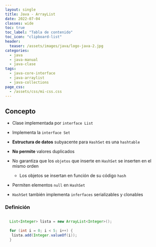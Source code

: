 ```yaml
---
layout: single
title: Java - ArrayList
date: 2022-07-04
classes: wide
toc: true
toc_label: "Tabla de contenido"
toc_icon: "clipboard-list"
header:
  teaser: /assets/images/java/logo-java-2.jpg
categories:
  - java
  - java-manual
  - java-clase
tags:
  - java-core-interface
  - java-arraylist
  - java-collections
page_css: 
  - /assets/css/mi-css.css
---
```


## Concepto

* Clase implementada por ``interface List``

* Implementa la ``interface Set``

* **Estructura de datos** subyacente para ``HashSet`` es una ``hashtable``

* **No permite** valores duplicados

* No garantiza que los ``objetos`` que inserte en ``HashSet`` se inserten en el mismo orden
  * Los objetos se insertan en función de su código ``hash``

* Permiten elementos ``null`` en ``HashSet``

* ``HashSet`` también implementa ``inferfaces`` serializables y clonables

### Definición

```java

  List<Integer> lista = new ArrayList<Integer>();
 
  for (int i = 0; i < 5; i++) {
   lista.add(Integer.valueOf(i));
  }

```
